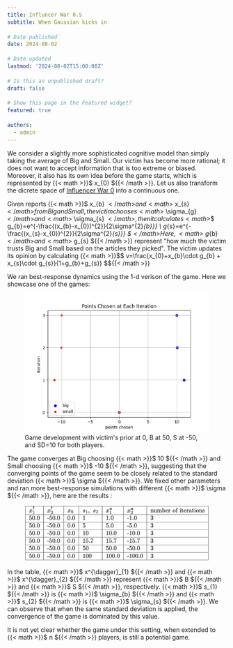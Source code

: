 ```yaml
---
title: Influncer War 0.5
subtitle: When Gaussian kicks in

# Date published
date: 2024-08-02

# Date updated
lastmod: '2024-08-02T15:00:00Z'

# Is this an unpublished draft?
draft: false

# Show this page in the Featured widget?
featured: true

authors:
  - admin
---
```


We consider a slightly more sophisticated cognitive model than simply taking the average of Big and Small. Our victim has become more rational; it does not want to accept information that is too extreme or biased. Moreover, it also has its own idea before the game starts, which is represented by {{< math >}}$ x_{0} ${{< /math >}}. Let us also transform the dicrete space of [Influencer War 0](https://yan-cheng-1113.github.io/yan-cheng-1113-github.io/post/inf_war_0/) into a continuous one.

Given reports {{< math >}}$ x_{b} ${{< /math >}} and {{< math >}}$ x_{s} ${{< /math >}} from Big and Small, the victim chooses {{< math >}}$ \sigma_{g} ${{< /math >}} and {{< math >}}$ \sigma_{s} ${{< /math >}}, then it calculates {{< math >}}$$ g_{b}=e^{-\frac{(x_{b}-x_{0})^{2}}{2\sigma^{2}_{b}}} \\ g_{s}=e^{-\frac{(x_{s}-x_{0})^{2}}{2\sigma^{2}_{s}}} $${{< /math >}} Here, {{< math >}}$ g_{b} ${{< /math >}} and {{< math >}}$ g_{s} ${{< /math >}} represent "how much the victim trusts Big and Small based on the articles they picked". The victim updates its opinion by calculating {{< math >}}$$ v=\frac{x_{0}+x_{b}\cdot g_{b} + x_{s}\cdot g_{s}}{1+g_{b}+g_{s}} $${{< /math >}}


We ran best-response dynamics using the 1-d verison of the game. Here we showcase one of the games:
<figure>
  <img src="sd_10.png" alt="sd_10"/>
  <figcaption>Game development with victim's prior at 0, B at 50, S at -50, and SD=10 for both players.</figcaption>
</figure>
The game converges at Big choosing {{< math >}}$ 10 ${{< /math >}} and Small choosing {{< math >}}$ -10 ${{< /math >}}, suggesting that the converging points of the game seem to be closely related to the standard deviation {{< math >}}$ \sigma ${{< /math >}}. We fixed other parameters and ran more best-response simulations with different {{< math >}}$ \sigma ${{< /math >}}, here are the results :
<figure>
  <img src="table1.jpg" alt="table1"/>
</figure>
In the table, {{< math >}}$ x^{\dagger}_{1} ${{< /math >}} and {{< math >}}$ x^{\dagger}_{2} ${{< /math >}} represent {{< math >}}$ B ${{< /math >}} and {{< math >}}$ S ${{< /math >}}, respectively. {{< math >}}$ s_{1} ${{< /math >}} is {{< math >}}$ \sigma_{b} ${{< /math >}} and {{< math >}}$ s_{2} ${{< /math >}} is {{< math >}}$ \sigma_{s} ${{< /math >}}. We can observe that when the same standard deviation is applied, the convergence of the game is dominated by this value.

It is not yet clear whether the game under this setting, when extended to {{< math >}}$ n ${{< /math >}} players, is still a potential game. 
